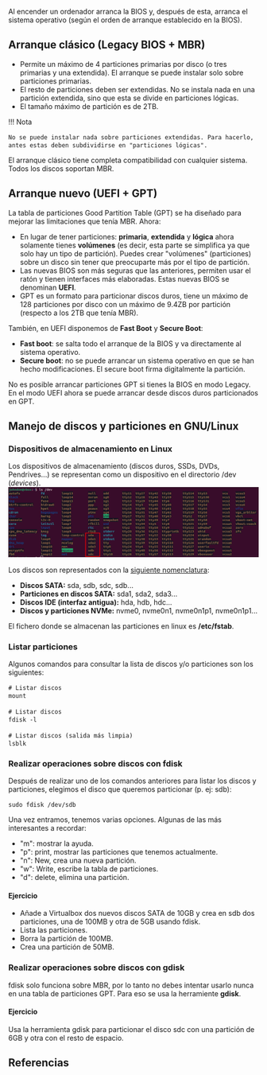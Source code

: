 Al encender un ordenador arranca la BIOS y, después de esta, arranca el sistema operativo (según el orden de arranque establecido en la BIOS).

## Arranque clásico (Legacy BIOS + MBR)
- Permite un máximo de 4 particiones primarias por disco (o tres primarias y una extendida). El arranque se puede instalar solo sobre particiones primarias.
- El resto de particiones deben ser extendidas. No se instala nada en una partición extendida, sino que esta se divide en particiones lógicas.
- El tamaño máximo de partición es de 2TB.

!!! Nota

    No se puede instalar nada sobre particiones extendidas. Para hacerlo, antes estas deben subdividirse en "particiones lógicas".

El arranque clásico tiene completa compatibilidad con cualquier sistema. Todos los discos soportan MBR.

## Arranque nuevo (UEFI + GPT)
La tabla de particiones Good Partition Table (GPT) se ha diseñado para mejorar las limitaciones que tenía MBR. Ahora:

- En lugar de tener particiones: **primaria**, **extendida** y **lógica** ahora solamente tienes **volúmenes** (es decir, esta parte se simplifica ya que solo hay un tipo de partición). Puedes crear "volúmenes" (particiones) sobre un disco sin tener que preocuparte más por el tipo de partición.
- Las nuevas BIOS son más seguras que las anteriores, permiten usar el ratón y tienen interfaces más elaboradas. Estas nuevas BIOS se denominan **UEFI**.
- GPT es un formato para particionar discos duros, tiene un máximo de 128 particiones por disco con un máximo de 9.4ZB por partición (respecto a los 2TB que tenía MBR).

También, en UEFI disponemos de **Fast Boot** y **Secure Boot**:
- **Fast boot**: se salta todo el arranque de la BIOS y va directamente al sistema operativo.
- **Secure boot**: no se puede arrancar un sistema operativo en que se han hecho modificaciones. El secure boot firma digitalmente la partición.

No es posible arrancar particiones GPT si tienes la BIOS en modo Legacy. En el modo UEFI ahora se puede arrancar desde discos duros particionados en GPT.

## Manejo de discos y particiones en GNU/Linux
### Dispositivos de almacenamiento en Linux
Los dispositivos de almacenamiento (discos duros, SSDs, DVDs, Pendrives...) se representan como un dispositivo en el directorio /dev (*devices*).
![Discos SATA en /dev](../images/gnu-linux/discos/ls-dev-sda.png)

Los discos son representados con la [siguiente nomenclatura](https://tldp.org/HOWTO/Partition/devices.html):

- **Discos SATA:** sda, sdb, sdc, sdb...
- **Particiones en discos SATA:** sda1, sda2, sda3...
- **Discos IDE (interfaz antigua):** hda, hdb, hdc...
- **Discos y particiones NVMe:** nvme0, nvme0n1, nvme0n1p1, nvme0n1p1...

El fichero donde se almacenan las particiones en linux es **/etc/fstab**.

### Listar particiones
Algunos comandos para consultar la lista de discos y/o particiones son los siguientes:

```
# Listar discos
mount

# Listar discos
fdisk -l

# Listar discos (salida más limpia)
lsblk
```

### Realizar operaciones sobre discos con fdisk
Después de realizar uno de los comandos anteriores para listar los discos y particiones, elegimos el disco que queremos particionar (p. ej: sdb):
```
sudo fdisk /dev/sdb
```

Una vez entramos, tenemos varias opciones. Algunas de las más interesantes a recordar:

- "m": mostrar la ayuda.
- "p": print, mostrar las particiones que tenemos actualmente.
- "n": New, crea una nueva partición.
- "w": Write, escribe la tabla de particiones.
- "d": delete, elimina una partición.

#### Ejercicio
- Añade a Virtualbox dos nuevos discos SATA de 10GB y crea en sdb dos particiones, una de 100MB y otra de 5GB usando fdisk.
- Lista las particiones.
- Borra la partición de 100MB.
- Crea una partición de 50MB.

### Realizar operaciones sobre discos con gdisk
fdisk solo funciona sobre MBR, por lo tanto no debes intentar usarlo nunca en una tabla de particiones GPT. Para eso se usa la herramiente **gdisk**.

#### Ejercicio
Usa la herramienta gdisk para particionar el disco sdc con una partición de 6GB y otra con el resto de espacio.

## Referencias
